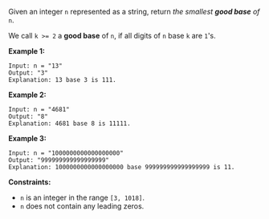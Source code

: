 Given an integer `n` represented as a string, return _the smallest **good
base** of_ `n`.

We call `k >= 2` a **good base** of `n`, if all digits of `n` base `k` are
`1`'s.



**Example 1:**

    
    
    Input: n = "13"
    Output: "3"
    Explanation: 13 base 3 is 111.
    

**Example 2:**

    
    
    Input: n = "4681"
    Output: "8"
    Explanation: 4681 base 8 is 11111.
    

**Example 3:**

    
    
    Input: n = "1000000000000000000"
    Output: "999999999999999999"
    Explanation: 1000000000000000000 base 999999999999999999 is 11.
    



**Constraints:**

  * `n` is an integer in the range `[3, 1018]`.
  * `n` does not contain any leading zeros.

